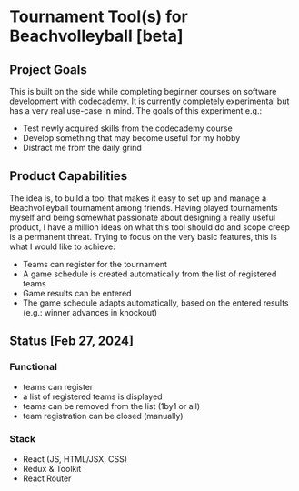 # Tournament Tool(s) for Beachvolleyball [beta]

## Project Goals

This is built on the side while completing beginner courses on software development with codecademy. It is currently completely experimental but has a very real use-case in mind. The goals of this experiment e.g.:
- Test newly acquired skills from the codecademy course
- Develop something that may become useful for my hobby
- Distract me from the daily grind

## Product Capabilities

The idea is, to build a tool that makes it easy to set up and manage a Beachvolleyball tournament among friends. Having played tournaments myself and being somewhat passionate about designing a really useful product, I have a million ideas on what this tool should do and scope creep is a permanent threat.
Trying to focus on the very basic features, this is what I would like to achieve:
- Teams can register for the tournament
- A game schedule is created automatically from the list of registered teams
- Game results can be entered
- The game schedule adapts automatically, based on the entered results (e.g.: winner advances in knockout)

## Status [Feb 27, 2024]

### Functional
- teams can register
- a list of registered teams is displayed
- teams can be removed from the list (1by1 or all)
- team registration can be closed (manually)

### Stack
- React (JS, HTML/JSX, CSS)
- Redux & Toolkit
- React Router
